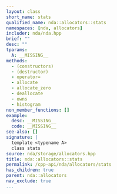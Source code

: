 ```yaml
---
layout: class
short_name: stats
qualified_name: nda::allocators::stats
namespaces: [nda, allocators]
includer: nda/nda.hpp
brief: ""
desc: ""
tparams:
  A: __MISSING__
methods:
  - (constructors)
  - (destructor)
  - operator=
  - allocate
  - allocate_zero
  - deallocate
  - owns
  - histogram
non_member_functions: []
example:
  desc: __MISSING__
  code: __MISSING__
see-also: []
signature: |
  template <typename A>
  class stats
source: nda/storage/allocators.hpp
title: nda::allocators::stats
permalink: /cpp-api/nda/allocators/stats
has_children: true
parent: nda::allocators
nav_exclude: true
...
```


